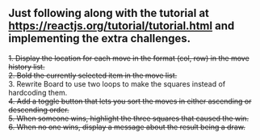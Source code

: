 ## Just following along with the tutorial at https://reactjs.org/tutorial/tutorial.html and implementing the extra challenges.

~~1. Display the location for each move in the format (col, row) in the move history list.~~  
~~2. Bold the currently selected item in the move list.~~  
3. Rewrite Board to use two loops to make the squares instead of hardcoding them.  
~~4. Add a toggle button that lets you sort the moves in either ascending or descending order.~~  
~~5. When someone wins, highlight the three squares that caused the win.~~  
~~6. When no one wins, display a message about the result being a draw.~~  

